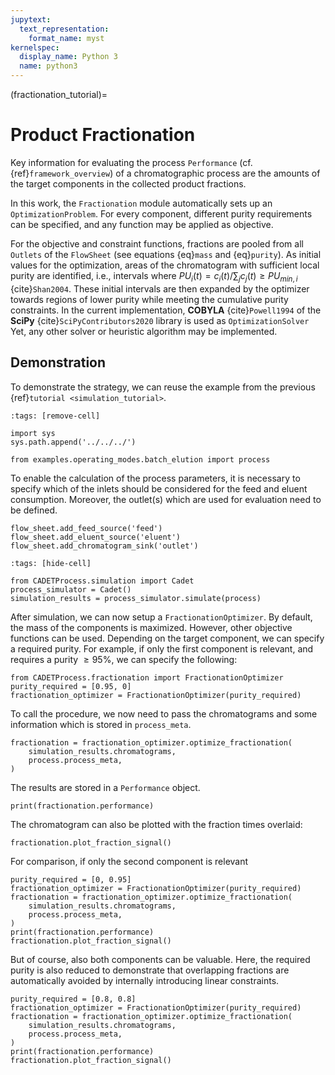 ```yaml
---
jupytext:
  text_representation:
    format_name: myst
kernelspec:
  display_name: Python 3
  name: python3
---
```


(fractionation_tutorial)=
# Product Fractionation
Key information for evaluating the process `Performance` (cf. {ref}`framework_overview`) of a chromatographic process are the amounts of the target components in the collected product fractions.

In this work, the `Fractionation` module automatically sets up an `OptimizationProblem`.
For every component, different purity requirements can be specified, and any function may be applied as objective.

For the objective and constraint functions, fractions are pooled from all `Outlets` of the `FlowSheet` (see equations {eq}`mass` and {eq}`purity`).
As initial values for the optimization, areas of the chromatogram with sufficient local purity are identified, i.e., intervals where $PU_i(t)=c_i(t)/\sum_j c_j(t)\geq PU_{min,i}$ {cite}`Shan2004`.
These initial intervals are then expanded by the optimizer towards regions of lower purity while meeting the cumulative purity constraints.
In the current implementation, **COBYLA** {cite}`Powell1994` of the **SciPy** {cite}`SciPyContributors2020` library is used as `OptimizationSolver`
Yet, any other solver or heuristic algorithm may be implemented.

## Demonstration
To demonstrate the strategy, we can reuse the example from the previous {ref}`tutorial <simulation_tutorial>`.

```{code-cell} ipython3
:tags: [remove-cell]

import sys
sys.path.append('../../../')

from examples.operating_modes.batch_elution import process
```
To enable the calculation of the process parameters, it is necessary to specify which of the inlets should be considered for the feed and eluent consumption.
Moreover, the outlet(s) which are used for evaluation need to be defined.

```
flow_sheet.add_feed_source('feed')
flow_sheet.add_eluent_source('eluent')
flow_sheet.add_chromatogram_sink('outlet')
```

```{code-cell} ipython3
:tags: [hide-cell]

from CADETProcess.simulation import Cadet
process_simulator = Cadet()
simulation_results = process_simulator.simulate(process)
```

After simulation, we can now setup a `FractionationOptimizer`.
By default, the mass of the components is maximized.
However, other objective functions can be used.
Depending on the target component, we can specify a required purity. 
For example, if only the first component is relevant, and requires a purity $\ge 95 \%$, we can specify the following:

```{code-cell} ipython3
from CADETProcess.fractionation import FractionationOptimizer
purity_required = [0.95, 0]
fractionation_optimizer = FractionationOptimizer(purity_required)
```

To call the procedure, we now need to pass the chromatograms and some information which is stored in `process_meta`.
```{code-cell} ipython3
fractionation = fractionation_optimizer.optimize_fractionation(
    simulation_results.chromatograms,
    process.process_meta,
)
```
The results are stored in a `Performance` object.
```{code-cell} ipython3
print(fractionation.performance)
```
The chromatogram can also be plotted with the fraction times overlaid:
```{code-cell} ipython3
fractionation.plot_fraction_signal()
```

For comparison, if only the second component is relevant

```{code-cell} ipython3
purity_required = [0, 0.95]
fractionation_optimizer = FractionationOptimizer(purity_required)
fractionation = fractionation_optimizer.optimize_fractionation(
    simulation_results.chromatograms,
    process.process_meta,
)
print(fractionation.performance)
fractionation.plot_fraction_signal()
```

But of course, also both components can be valuable.
Here, the required purity is also reduced to demonstrate that overlapping fractions are automatically avoided by internally introducing linear constraints.

```{code-cell} ipython3
purity_required = [0.8, 0.8]
fractionation_optimizer = FractionationOptimizer(purity_required)
fractionation = fractionation_optimizer.optimize_fractionation(
    simulation_results.chromatograms,
    process.process_meta,
)
print(fractionation.performance)
fractionation.plot_fraction_signal()
```

